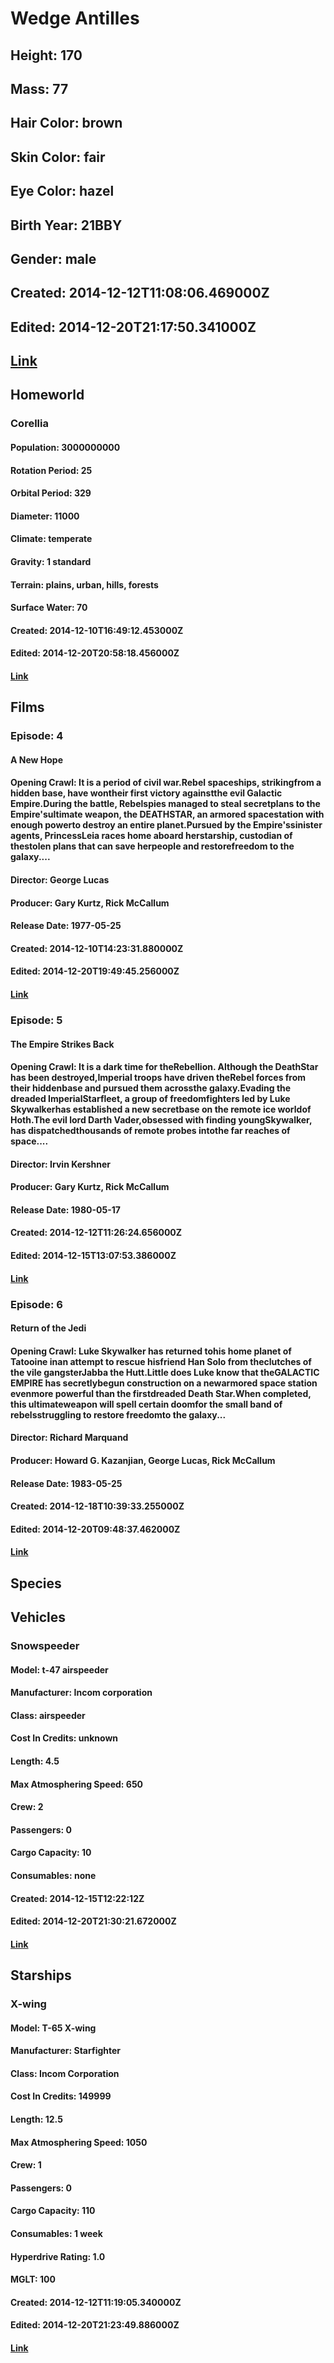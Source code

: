 # Wedge Antilles
## Height: 170
## Mass: 77
## Hair Color: brown
## Skin Color: fair
## Eye Color: hazel
## Birth Year: 21BBY
## Gender: male
## Created: 2014-12-12T11:08:06.469000Z
## Edited: 2014-12-20T21:17:50.341000Z
## [Link](https://swapi.dev/api/people/18/)
## Homeworld
### Corellia
#### Population: 3000000000
#### Rotation Period: 25
#### Orbital Period: 329
#### Diameter: 11000
#### Climate: temperate
#### Gravity: 1 standard
#### Terrain: plains, urban, hills, forests
#### Surface Water: 70
#### Created: 2014-12-10T16:49:12.453000Z
#### Edited: 2014-12-20T20:58:18.456000Z
#### [Link](https://swapi.dev/api/planets/22/)
## Films
### Episode: 4
#### A New Hope
#### Opening Crawl: It is a period of civil war.Rebel spaceships, strikingfrom a hidden base, have wontheir first victory againstthe evil Galactic Empire.During the battle, Rebelspies managed to steal secretplans to the Empire'sultimate weapon, the DEATHSTAR, an armored spacestation with enough powerto destroy an entire planet.Pursued by the Empire'ssinister agents, PrincessLeia races home aboard herstarship, custodian of thestolen plans that can save herpeople and restorefreedom to the galaxy....
#### Director: George Lucas
#### Producer: Gary Kurtz, Rick McCallum
#### Release Date: 1977-05-25
#### Created: 2014-12-10T14:23:31.880000Z
#### Edited: 2014-12-20T19:49:45.256000Z
#### [Link](https://swapi.dev/api/films/1/)
### Episode: 5
#### The Empire Strikes Back
#### Opening Crawl: It is a dark time for theRebellion. Although the DeathStar has been destroyed,Imperial troops have driven theRebel forces from their hiddenbase and pursued them acrossthe galaxy.Evading the dreaded ImperialStarfleet, a group of freedomfighters led by Luke Skywalkerhas established a new secretbase on the remote ice worldof Hoth.The evil lord Darth Vader,obsessed with finding youngSkywalker, has dispatchedthousands of remote probes intothe far reaches of space....
#### Director: Irvin Kershner
#### Producer: Gary Kurtz, Rick McCallum
#### Release Date: 1980-05-17
#### Created: 2014-12-12T11:26:24.656000Z
#### Edited: 2014-12-15T13:07:53.386000Z
#### [Link](https://swapi.dev/api/films/2/)
### Episode: 6
#### Return of the Jedi
#### Opening Crawl: Luke Skywalker has returned tohis home planet of Tatooine inan attempt to rescue hisfriend Han Solo from theclutches of the vile gangsterJabba the Hutt.Little does Luke know that theGALACTIC EMPIRE has secretlybegun construction on a newarmored space station evenmore powerful than the firstdreaded Death Star.When completed, this ultimateweapon will spell certain doomfor the small band of rebelsstruggling to restore freedomto the galaxy...
#### Director: Richard Marquand
#### Producer: Howard G. Kazanjian, George Lucas, Rick McCallum
#### Release Date: 1983-05-25
#### Created: 2014-12-18T10:39:33.255000Z
#### Edited: 2014-12-20T09:48:37.462000Z
#### [Link](https://swapi.dev/api/films/3/)
## Species
## Vehicles
### Snowspeeder
#### Model: t-47 airspeeder
#### Manufacturer: Incom corporation
#### Class: airspeeder
#### Cost In Credits: unknown
#### Length: 4.5
#### Max Atmosphering Speed: 650
#### Crew: 2
#### Passengers: 0
#### Cargo Capacity: 10
#### Consumables: none
#### Created: 2014-12-15T12:22:12Z
#### Edited: 2014-12-20T21:30:21.672000Z
#### [Link](https://swapi.dev/api/vehicles/14/)
## Starships
### X-wing
#### Model: T-65 X-wing
#### Manufacturer: Starfighter
#### Class: Incom Corporation
#### Cost In Credits: 149999
#### Length: 12.5
#### Max Atmosphering Speed: 1050
#### Crew: 1
#### Passengers: 0
#### Cargo Capacity: 110
#### Consumables: 1 week
#### Hyperdrive Rating: 1.0
#### MGLT: 100
#### Created: 2014-12-12T11:19:05.340000Z
#### Edited: 2014-12-20T21:23:49.886000Z
#### [Link](https://swapi.dev/api/starships/12/)